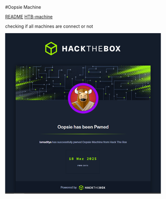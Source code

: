 #Oopsie 
Machine 

[README](README.md)
[HTB-machine](htb/HTB-machine.md)

checking if all machines are connect or not

![](attachments/Pasted%20image%2020250318212511.png)